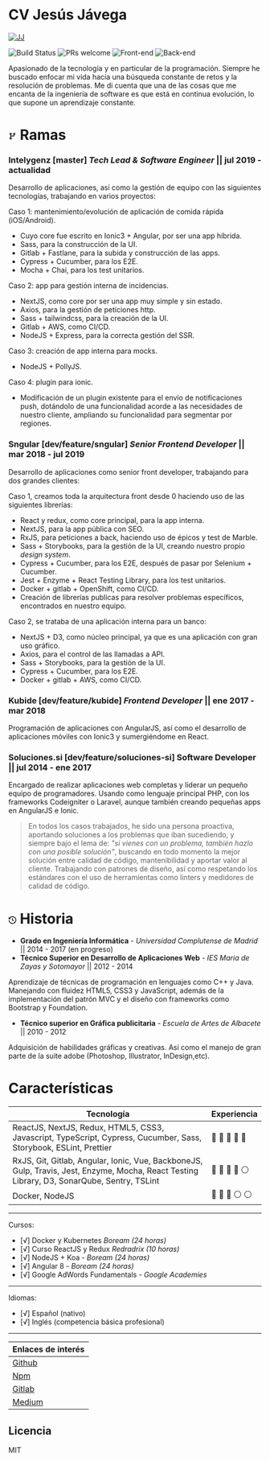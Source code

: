
# CV Jesús Jávega
[![JJ](https://s.gravatar.com/avatar/ac005d674a207ed5a0b818a64b24a8de?size=150&default=retro)](https://github.com/jeiker26)

![Build Status](https://travis-ci.org/jeiker26/react-builder-form.svg?branch=master)
![PRs welcome](https://badgen.net/badge/PRs/welcome/green)
![Front-end](https://badgen.net/badge/Frontend/passing/green)
![Back-end](https://badgen.net/badge/Backend/in%20progress/blue)

Apasionado de la tecnología y en particular de la programación. Siempre he buscado enfocar mi vida hacía una búsqueda constante de retos y la resolución de problemas. Me di cuenta que una de las cosas que me encanta de la ingeniería de software es que está en continua evolución, lo que supone un aprendizaje constante.

# <svg text="gray" height="15" viewBox="0 0 16 16" version="1.1" width="16" aria-hidden="true"><path fill-rule="evenodd" d="M11.75 2.5a.75.75 0 100 1.5.75.75 0 000-1.5zm-2.25.75a2.25 2.25 0 113 2.122V6A2.5 2.5 0 0110 8.5H6a1 1 0 00-1 1v1.128a2.251 2.251 0 11-1.5 0V5.372a2.25 2.25 0 111.5 0v1.836A2.492 2.492 0 016 7h4a1 1 0 001-1v-.628A2.25 2.25 0 019.5 3.25zM4.25 12a.75.75 0 100 1.5.75.75 0 000-1.5zM3.5 3.25a.75.75 0 111.5 0 .75.75 0 01-1.5 0z"></path></svg> Ramas
###  **Intelygenz [master]** *Tech Lead & Software Engineer* || jul 2019 - actualidad

Desarrollo de aplicaciones, así como la gestión de equipo con las siguientes tecnologías, trabajando en varios proyectos:

Caso 1: mantenimiento/evolución de aplicación de comida rápida (iOS/Android).
   - Cuyo core fue escrito en Ionic3 + Angular, por ser una app híbrida.
   - Sass, para la construcción de la UI.
   - Gitlab + Fastlane, para la subida y construcción de las apps.
   - Cypress + Cucumber, para los E2E.
   - Mocha + Chai, para los test unitarios.
   
Caso 2: app para gestión interna de incidencias.
   - NextJS, como core por ser una app muy simple y sin estado.
   - Axios, para la gestión de peticiones http.
   - Sass + tailwindcss, para la creación de la UI.
   - Gitlab + AWS, como CI/CD.
   - NodeJS + Express, para la correcta gestión del SSR.
   
Caso 3: creación de app interna para mocks.
   - NodeJS + PollyJS.
   
Caso 4: plugin para ionic.
   - Modificación de un plugin existente para el envío de notificaciones push, dotándolo de una funcionalidad acorde a las necesidades de nuestro cliente, ampliando su funcionalidad para segmentar por regiones.
   

### **Sngular [dev/feature/sngular]**   *Senior Frontend Developer* || mar 2018 - jul 2019

  Desarrollo de aplicaciones como senior front developer, trabajando para dos grandes clientes:
  
  Caso 1, creamos toda la arquitectura front desde 0 haciendo uso de las siguientes librerías: 
  - React y redux, como core principal, para la app interna.
  - NextJS, para la app pública con SEO.
  - RxJS, para peticiones a back, haciendo uso de épicos y test de Marble.
  - Sass + Storybooks, para la gestión de la UI, creando nuestro propio *design system*.
  - Cypress + Cucumber, para los E2E, después de pasar por Selenium + Cucumber.
  - Jest + Enzyme + React Testing Library, para los test unitarios.
  - Docker + gitlab + OpenShift, como CI/CD.
  - Creación de librerías publicas para resolver problemas específicos, encontrados en nuestro equipo.
  
  Caso 2, se trataba de una aplicación interna para un banco:
  - NextJS + D3, como núcleo principal, ya que es una aplicación con gran uso gráfico.
  - Axios, para el control de las llamadas a API.
  - Sass + Storybooks, para la gestión de la UI.
  - Cypress + Cucumber, para los E2E.
  - Docker + gitlab + AWS, como CI/CD.

### **Kubide [dev/feature/kubide]**   *Frontend Developer* || ene 2017 - mar 2018

Programación de aplicaciones con AngularJS, así como el desarrollo de aplicaciones móviles con Ionic3 y sumergiéndome en React.

### **Soluciones.si [dev/feature/soluciones-si]**   Software Developer || jul 2014 - ene 2017

Encargado de realizar aplicaciones web completas y liderar un pequeño equipo de programadores. Usando como lenguaje principal PHP, con los frameworks Codeigniter o Laravel, aunque también creando pequeñas apps en AngularJS e Ionic.


> En todos los casos trabajados, he sido una persona proactiva, aportando soluciones a los problemas que iban sucediendo, y siempre bajo el lema de: *"si vienes con un problema, también hazlo con una posible solución"*, buscando en todo momento la mejor solución entre calidad de código, mantenibilidad y aportar valor al cliente. Trabajando con patrones de diseño, así como respetando los estándares con el uso de herramientas como linters y medidores de calidad de código. 
 
# <svg text="gray" height="15" viewBox="0 0 16 16" version="1.1" width="16" aria-hidden="true"><path fill-rule="evenodd" d="M1.643 3.143L.427 1.927A.25.25 0 000 2.104V5.75c0 .138.112.25.25.25h3.646a.25.25 0 00.177-.427L2.715 4.215a6.5 6.5 0 11-1.18 4.458.75.75 0 10-1.493.154 8.001 8.001 0 101.6-5.684zM7.75 4a.75.75 0 01.75.75v2.992l2.028.812a.75.75 0 01-.557 1.392l-2.5-1A.75.75 0 017 8.25v-3.5A.75.75 0 017.75 4z"></path></svg> Historia
- **Grado en Ingeniería Informática** -  *Universidad Complutense de Madrid* || 2014 - 2017 (en progreso)
- **Técnico Superior en Desarrollo de Aplicaciones Web**  -  *IES Maria de Zayas y Sotomayor*  || 2012 - 2014

Aprendizaje de técnicas de programación en lenguajes como C++ y Java. Manejando con fluidez HTML5, CSS3 y JavaScript, además de la implementación del patrón MVC y el diseño con frameworks como Bootstrap y Foundation.
- **Técnico superior en Gráfica publicitaria**  - *Escuela de Artes de Albacete* || 2010 - 2012

Adquisición de habilidades gráficas y creativas. Así como el manejo de gran parte de la suite adobe (Photoshop, Illustrator, InDesign,etc).

#  Características
| Tecnología | Experiencia |
|--|--|
| ReactJS, NextJS, Redux, HTML5, CSS3, Javascript, TypeScript, Cypress, Cucumber, Sass, Storybook, ESLint, Prettier |   :large_blue_circle:  :large_blue_circle:  :large_blue_circle: :large_blue_circle:  :large_blue_circle: |
| RxJS, Git, Gitlab, Angular, Ionic, Vue, BackboneJS, Gulp, Travis, Jest, Enzyme, Mocha, React Testing Library, D3, SonarQube, Sentry, TSLint | :large_blue_circle:  :large_blue_circle:  :large_blue_circle: :large_blue_circle:   :white_circle:  |
| Docker, NodeJS  | :large_blue_circle:  :large_blue_circle:  :large_blue_circle: :white_circle:   :white_circle: |

---

Cursos:
- [√] Docker y Kubernetes *Boream (24 horas)*
- [√] Curso ReactJS y Redux *Redradrix (10 horas)*
- [√] NodeJS + Koa - *Boream (24 horas)*
- [√] Angular 8 - *Boream (24 horas)*
- [√] Google AdWords Fundamentals - *Google Academies*

---
 
Idiomas:
- [√] Español (nativo)
- [√] Inglés (competencia básica profesional)

---

| Enlaces de interés |
|-|
| [Github](https://github.com/jeiker26) |
| [Npm](https://www.npmjs.com/~jkr26) |
| [Gitlab](https://gitlab.com/Jeiker26) |
| [Medium](https://medium.com/@jesusgraficap) |


Licencia
----
MIT
